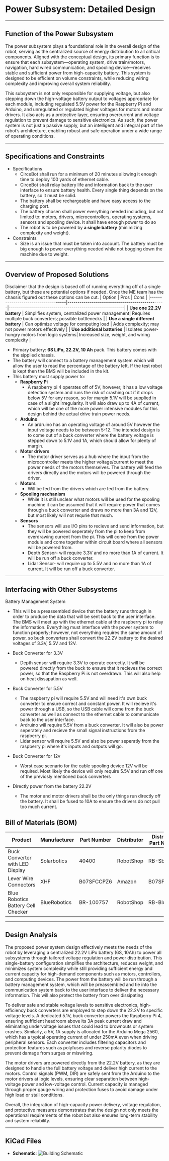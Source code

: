 #  Power Subsystem: Detailed Design

---

## Function of the Power Subsystem

  The power subsystem plays a foundational role in the overall design of the robot, serving as the centralized source of energy distribution to all critical components. Aligned with the conceptual design, its primary function is to ensure that each subsystem—operating system, drive train/motors, navigation, hard wired communication, and spooling device—receives stable and sufficient power from high-capacity battery. This system is designed to be efficient on volume constraints, while reducing wiring complexity and improving overall system reliability.

  This subsystem is not only responsible for supplying voltage, but also stepping down the high-voltage battery output to voltages appropriate for each module, including regulated 5.5V power for the Raspberry Pi and Arduino, and unregulated or regulated higher voltages for motors and motor drivers. It also acts as a protective layer, ensuring overcurrent and voltage regulation to prevent damage to sensitive electronics. As such, the power system is not just a passive supply, but an intelligent and integral part of the robot’s architecture, enabling robust and safe operation under a wide range of operating conditions.



---

## Specifications and Constraints
- Specifications
  - CirceBot shall run for a minimum of 20 minutes allowing it enough time to deploy 100 yards of ethernet cable.
  - CirceBot shall relay battery life and information back to the user interface to ensure battery health. Every single thing depends on the battery, so it must be solid.
  - The battery shall be rechargeable and have easy access to the charging port. 
  - The battery chosen shall power everything needed including, but not limited to: motors, drivers, microcontrollers, operating systems, sensors and spooling device. It shall have enough power to do so
  - The robot is to be powered by **a single battery** (minimizing complexity and weight). 
- Constraints
  - Size is an issue that must be taken into account. The battery must be big enough to power everything needed while not bogging down the machine due to weight.

---

## Overview of Proposed Solutions
Disclaimer that the design is based off of running everything off of a single battery, but these are potential options if needed. Once the ME team has the chassis figured out these options can be cut. 
| Option                             | Pros                                           | Cons                                                    |
|------------------------------------|------------------------------------------------|---------------------------------------------------------|
| **Use one 22.2V battery**          | Simplifies system, centralized power management| Requires multiple buck converters; possible bottlenecks |
| **Use a single different battery** | Can optimize voltage for computing load        | Adds complexity; may not power motors effectively       |
| **Use additional batteries**       | Isolates power-hungry motors from logic systems| Increased size, weight, and wiring complexity           |


- Primary battery: **6S LiPo, 22.2V, 10 Ah** pack. This battery comes with the sipplied chassis. 
- The battery will connect to a battery management system which will allow the user to read the percentage of the battery left. If the test robot is kept then the BMS will be included in the kit.
- This battery must supply power to:
  - **Raspberry Pi** 
    - A raspberry pi 4 operates off of 5V; however, it has a low voltage detection system and runs the risk of crashing out if it drops below 5V for any reason, so for margin 5.1V will be supplied in case of a slight irregularity. It will also draw up to 4A of current, which will be one of the more power intensive modules for this design behind the actual drive train power needs. 
  - **Arduino**
    - An ardruino has an operating voltage of around 5V however the input voltage needs to be between 5-12. The intended design is to come out of a buck converter where the battery voltage is stepped down to 5.1V and 1A, which should allow for plenty of margin.
  - **Motor drivers**
    - The motor driver serves as a hub where the input from the microcontroller meets the higher voltage/current to meet the power needs of the motors themselves. The battery will feed the drivers directly and the motors will be powered through the driver. 
  - **Motors**
    - Will be fed from the drivers which are fed from the battery.
  - **Spooling mechanism**
    - While it is still unclear what motors will be used for the spooling machine it can be assumed that it will require power that comes through a buck converter and draws no more than 3A and 12V, but most likely will not requrie that much. 
  - **Sensors**
    - The sensors will use I/O pins to recieve and send information, but they will be powered seperately from the pi to keep from overdrawing current from the pi. This will come from the power module and come together within circuit board where all sensors will be powered from.
    - Depth Sensor- will require 3.3V and no more than 1A of current. It will be run off a buck converter. 
    - Lidar Sensor- will require up to 5.5V and no more than 1A of current. It will be run off a buck converter.
---

## Interfacing with Other Subsystems
Battery Management System
- This will be a preassembled device that the battery runs through in order to produce the data that will be sent back to the user interface. The BMS will meet up with the ethernet cable at the raspberry pi to relay the information.
Everything must interface with the power system to function properly; however, not everything requires the same amount of power, so buck converters shall convert the 22.2V battery to the desired voltages of 3.3V, 5.5V and 12V. 
- Buck Converter for 3.3V
  - Depth sensor will require 3.3V to operate correctly. It will be powered directly from the buck to ensure that it recieves the correct power, so that the Raspberry Pi is not overdrawn. This will also help on heat dissapation as well.
 
- Buck Converter for 5.5V 
  - The raspberry pi will require 5.5V and will need it's own buck converter to ensure correct and constant power. It will recieve it's power through a USB, so the USB cable will come from the buck converter as well as connect to the ethernet cable to communicate back to the user interface.
  - Ardruino will require 5.5V from a buck converter. It will also be power seperately and recieve the small signal instructions from the raspberry pi.
  - Lidar sensor will require 5.5V and also be power seperatly from the raspberry pi where it's inputs and outputs will go.
 
- Buck Converter for 12v
  - Worst case scenario for the cable spooling device 12V will be required. Most likely the device will only require 5.5V and run off one of the previosly mentioned buck converters
- Directly power from the battery 22.2V
  - The motor and motor drivers shall be the only things run directly off the battery. It shall be fused to 10A to ensure the drivers do not pull too much current. 

## Bill of Materials (BOM)
  
| Product                                 |   Manufacturer                | Part Number     | Distributor | Distributor Part Number   | Quantity    | Price (USD) | Purchasing URL |
|-----------------------------------------|-------------------------------|-----------------|-------------|---------------------------|-------------|-------------|----------------|
|Buck Converter with LED Display | Solarbotics                      | 40400         | RobotShop      | RB-Sbo-193                   | 4 | $7.44      | [Link](https://www.robotshop.com/products/buck-converter-with-led-display?qd=15ce2915da99d1ec72fd0ea88700259d) |
| Lever Wire Connectors          | XHF | B07SFCCPZ6        | Amazon     | B07SFCCPZ6          | 1        | $19.99      | [Link](https://www.amazon.com/Connectors-Conductor-Combination-Assortment-Connection/dp/B07SFCCPZ6/ref=asc_df_B07SFCCPZ6?mcid=fcc576a533863610b698aeb16f01c635&hvocijid=7958341847467851628-B07SFCCPZ6-&hvexpln=73&tag=hyprod-20&linkCode=df0&hvadid=738055595456&hvpos=&hvnetw=g&hvrand=7958341847467851628&hvpone=&hvptwo=&hvqmt=&hvdev=c&hvdvcmdl=&hvlocint=&hvlocphy=1025954&hvtargid=pla-2426394699034&hvsb=hilltop&th=1) |
| Blue Robotics Battery Cell Checker          | BlueRobotics | BR-100757        | RobotShop     | RB-Blu-541          | 1        | $18.00      | [Link](https://www.robotshop.com/products/blue-robotics-battery-cell-checker?qd=9c627b804e60ac374689e3f4bfb00820) |

---

## Design Analysis

The proposed power system design effectively meets the needs of the robot by leveraging a centralized 22.2V LiPo battery (6S, 10Ah) to power all subsystems through tailored voltage regulation and power distribution. This single-battery configuration simplifies the architecture, reduces weight, and minimizes system complexity while still providing sufficient energy and current capacity for high-demand components such as motors, controllers, and computing devices. The power from the battery will be run through a battery management system, which will be preassembled and tie into the communication system back to the user interface to deliver the necessary information. This will also protect the battery from over dissipating

To deliver safe and stable voltage levels to sensitive electronics, high-efficiency buck converters are employed to step down the 22.2V to specific voltage levels. A dedicated 5.1V, buck converter powers the Raspberry Pi 4, ensuring sufficient headroom above its 3A peak current draw and eliminating undervoltage issues that could lead to brownouts or system crashes. Similarly, a 5V, 1A supply is allocated for the Arduino Mega 2560, which has a typical operating current of under 250mA even when driving peripheral sensors. Each converter includes filtering capacitors and protection features such as polyfuses and reverse polarity diodes to prevent damage from surges or miswiring.

The motor drivers are powered directly from the 22.2V battery, as they are designed to handle the full battery voltage and deliver high current to the motors. Control signals (PWM, DIR) are safely sent from the Arduino to the motor drivers at logic levels, ensuring clear separation between high-voltage power and low-voltage control. Current capacity is managed through proper gauge wiring and protection fuses to avoid damage under high load or stall conditions. 

Overall, the integration of high-capacity power delivery, voltage regulation, and protective measures demonstrates that the design not only meets the operational requirements of the robot but also ensures long-term stability and system reliability.

---

## KiCad Files 

- **Schematic**: ![Building Schematic](https://github.com/TnTech-ECE/S25_Team1_MyCapstoneProject/blob/DD-Power-System/Detail%20Design/Power%20System/KiCadDDPowersystem.png)

